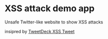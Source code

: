 # XSS attack demo app

Unsafe Twitter-like website to show XSS attacks

insipred by [TweetDeck XSS Tweet](https://dev.to/ben/my-all-time-favorite-demonstration-of-a-cross-site-scripting-attack)
